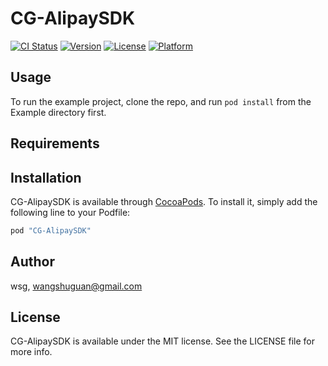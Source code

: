 # CG-AlipaySDK

[![CI Status](http://img.shields.io/travis/wsg/CG-AlipaySDK.svg?style=flat)](https://travis-ci.org/wsg/CG-AlipaySDK)
[![Version](https://img.shields.io/cocoapods/v/CG-AlipaySDK.svg?style=flat)](http://cocoapods.org/pods/CG-AlipaySDK)
[![License](https://img.shields.io/cocoapods/l/CG-AlipaySDK.svg?style=flat)](http://cocoapods.org/pods/CG-AlipaySDK)
[![Platform](https://img.shields.io/cocoapods/p/CG-AlipaySDK.svg?style=flat)](http://cocoapods.org/pods/CG-AlipaySDK)

## Usage

To run the example project, clone the repo, and run `pod install` from the Example directory first.

## Requirements

## Installation

CG-AlipaySDK is available through [CocoaPods](http://cocoapods.org). To install
it, simply add the following line to your Podfile:

```ruby
pod "CG-AlipaySDK"
```

## Author

wsg, wangshuguan@gmail.com

## License

CG-AlipaySDK is available under the MIT license. See the LICENSE file for more info.
